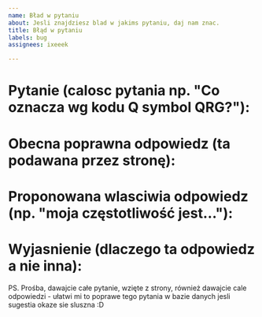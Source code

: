 ```yaml
---
name: Bład w pytaniu
about: Jesli znajdziesz blad w jakims pytaniu, daj nam znac.
title: Błąd w pytaniu
labels: bug
assignees: ixeeek

---
```


# Pytanie (calosc pytania np. "Co oznacza wg kodu Q symbol QRG?"):


# Obecna poprawna odpowiedz (ta podawana przez stronę):


# Proponowana wlasciwia odpowiedz (np. "moja częstotliwość jest…"):


# Wyjasnienie (dlaczego ta odpowiedz a nie inna):



PS. Prośba, dawajcie całe pytanie, wzięte z strony, również dawajcie cale odpowiedzi - ułatwi mi to poprawe tego pytania w bazie danych jesli sugestia okaze sie sluszna :D
